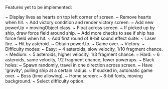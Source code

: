 Features yet to be implemented:

  ~ Display lives as hearts on top left corner of screen.
  ~ Remove hearts when hit.
  ~ Add victory condition and render victory screen.
  ~ Add new powerUp < movingObject class.
    ~ Float across screen.
    ~ If picked up by ship, draw force field around ship.
    ~ Add more checks to see if ship has force field when hit.
  ~ Add first round of 8-bit sound effect suite:
    ~ Laser fire.
    ~ Hit by asteroid.
    ~ Obtain powerUp.
    ~ Game over.
    ~ Victory.
  ~ Difficulty modes:
    ~ Easy:
     ~ 4 asteroids, slow velocity, 1/10 fragment chance.
    ~ Medium:
     ~ 5 asteroids, higher velocity, 1/3 fragment chance.
    ~ Hard:
     ~ 6 asteroids, same velocity, 1/2 fragment chance, fewer powerups.
     ~ Black holes:
      ~ Spawn randomly, travel in one direction across screen.
      ~ Have 'gravity', pulling ship at a certain radius.
      ~ If sucked in, automatic game over.
     ~ Boss (time allowing).
  ~ Home screen: 
   ~ 8-bit fonts, moving background.
   ~ Select difficulty option.

   